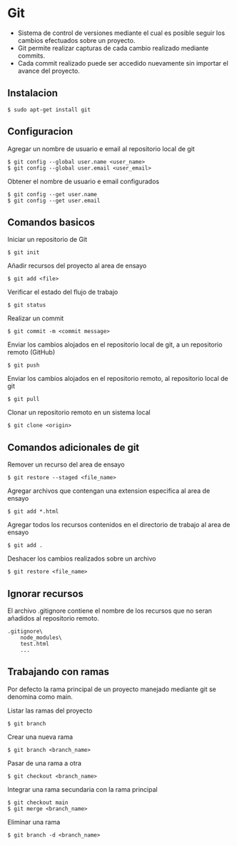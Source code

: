 # Git

- Sistema de control de versiones mediante el cual es posible seguir los cambios efectuados sobre un proyecto.
- Git permite realizar capturas de cada cambio realizado mediante commits.
- Cada commit realizado puede ser accedido nuevamente sin importar el avance del proyecto.

## Instalacion

    $ sudo apt-get install git

## Configuracion

Agregar un nombre de usuario e email al repositorio local de git

    $ git config --global user.name <user_name>
    $ git config --global user.email <user_email>

Obtener el nombre de usuario e email configurados

    $ git config --get user.name
    $ git config --get user.email

## Comandos basicos

Iniciar un repositorio de Git

    $ git init

Añadir recursos del proyecto al area de ensayo

    $ git add <file>

Verificar el estado del flujo de trabajo

    $ git status

Realizar un commit

    $ git commit -m <commit message>

Enviar los cambios alojados en el repositorio local de git, a un repositorio remoto (GitHub)

    $ git push

Enviar los cambios alojados en el repositorio remoto, al repositorio local de git

    $ git pull

Clonar un repositorio remoto en un sistema local

    $ git clone <origin>

## Comandos adicionales de git

Remover un recurso del area de ensayo

    $ git restore --staged <file_name>

Agregar archivos que contengan una extension especifica al area de ensayo

    $ git add *.html

Agregar todos los recursos contenidos en el directorio de trabajo al area de ensayo

    $ git add .

Deshacer los cambios realizados sobre un archivo

    $ git restore <file_name>

## Ignorar recursos

El archivo .gitignore contiene el nombre de los recursos que no seran añadidos al repositorio remoto.

    .gitignore\
        node_modules\
        test.html
        ...

## Trabajando con ramas

Por defecto la rama principal de un proyecto manejado mediante git se denomina como main.

Listar las ramas del proyecto

    $ git branch

Crear una nueva rama

    $ git branch <branch_name>

Pasar de una rama a otra

    $ git checkout <branch_name>

Integrar una rama secundaria con la rama principal

    $ git checkout main
    $ git merge <branch_name>

Eliminar una rama

    $ git branch -d <branch_name>